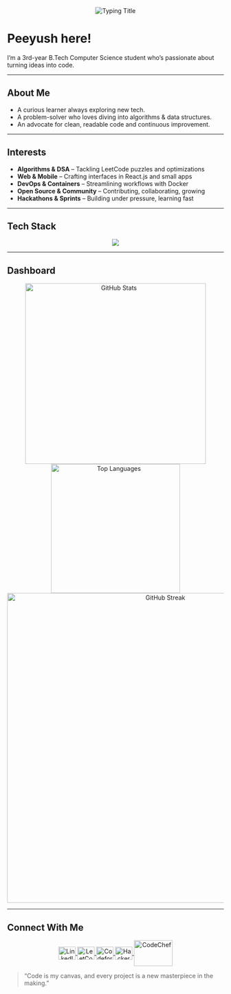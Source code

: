 <div align="center">
  <img src="https://readme-typing-svg.herokuapp.com?font=JetBrains+Mono&size=28&duration=3000&color=00C9FF&center=true&vCenter=true&width=600&lines=Peeyush+Maurya;3rd-Year+CSE+Student;Full+Stack+Software+Developer+&+Algo+Enthusiast" alt="Typing Title"/>
</div>

# Peeyush here!

I’m a 3rd-year B.Tech Computer Science student who’s passionate about turning ideas into code.  

---

##  About Me

- A curious learner always exploring new tech.  
- A problem-solver who loves diving into algorithms & data structures.  
- An advocate for clean, readable code and continuous improvement.  

---

##  Interests

- **Algorithms & DSA** – Tackling LeetCode puzzles and optimizations
- **Web & Mobile** – Crafting interfaces in React.js and small apps  
- **DevOps & Containers** – Streamlining workflows with Docker  
- **Open Source & Community** – Contributing, collaborating, growing  
- **Hackathons & Sprints** – Building under pressure, learning fast  

---

## Tech Stack

<div align="center">
  <img src="https://skillicons.dev/icons?i=cpp,java,python,js,react,nodejs,git,docker,postgres" />
</div>

---

## Dashboard

<div align="center">
  <img src="https://github-readme-stats.vercel.app/api?username=Peeyush-04&show_icons=true&theme=tokyonight&hide_border=true" alt="GitHub Stats" width="420"/>
  <img src="https://github-readme-stats.vercel.app/api/top-langs/?username=Peeyush-04&layout=compact&theme=tokyonight&hide_border=true" alt="Top Languages" width="300"/>
  <br/>
  <img src="https://github-readme-streak-stats.herokuapp.com/?user=Peeyush-04&theme=tokyonight&hide_border=true" alt="GitHub Streak" width="720"/>
</div>

---

## Connect With Me

<p align="center">
  <a href="https://linkedin.com/in/peeyushmaurya" target="_blank">
    <img align="center" src="https://raw.githubusercontent.com/rahuldkjain/github-profile-readme-generator/master/src/images/icons/Social/linked-in-alt.svg" alt="LinkedIn" height="30" width="40" />
  </a>
  <a href="https://leetcode.com/BobKurba" target="_blank">
    <img align="center" src="https://raw.githubusercontent.com/rahuldkjain/github-profile-readme-generator/master/src/images/icons/Social/leet-code.svg" alt="LeetCode" height="30" width="40" />
  </a>
  <a href="https://codeforces.com/profile/opt1mal" target="_blank">
    <img align="center" src="https://raw.githubusercontent.com/rahuldkjain/github-profile-readme-generator/master/src/images/icons/Social/codeforces.svg" alt="Codeforces" height="30" width="40" />
  </a>
  <a href="https://www.hackerrank.com/profile/peeyushmaurya201" target="_blank">
    <img align="center" src="https://raw.githubusercontent.com/rahuldkjain/github-profile-readme-generator/master/src/images/icons/Social/hackerrank.svg" alt="HackerRank" height="30" width="40" />
  </a>
  <a href="https://www.codechef.com/users/l_show_maker_l" target="_blank">
    <img align="center" src="https://cdn.codechef.com/images/cc-logo.svg" alt="CodeChef" height="60" width="90" />
  </a>
</p>

>  “Code is my canvas, and every project is a new masterpiece in the making.”
